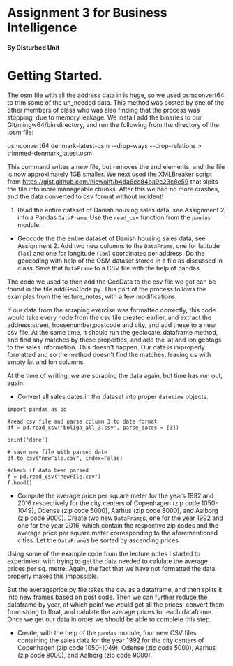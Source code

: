 # Assignment 3 for Business Intelligence
#### By Disturbed Unit
# Getting Started.
The osm file with all the address data in is huge, so we used osmconvert64 to trim some of the un_needed data.
This method was posted by one of the other members of class who was also finding that the process was stopping, due to memory leakage.
We install add the binaries to our Git/mingw64/bin directory, and run the following from the directory of the .osm file:

 osmconvert64 denmark-latest-osm --drop-ways --drop-relations > trimmed-denmark_latest.osm

This command writes a new file, but removes the <way> and <relation> elements, and the file is now approximately 1GB smaller.
We next used the XMLBreaker script from https://gist.github.com/nicwolff/b4da6ec84ba9c23c8e59 that slpits the file into more manageable chunks. After this we had no more crashes, and the data converted to csv format without incident!
 
 1. Read the entire dataset of Danish housing sales data, see Assignment 2, into a Pandas `DataFrame`. Use the `read_csv` function from the `pandas` module.


  * Geocode the the entire dataset of Danish housing sales data, see Assignment 2. Add two new columns to the `DataFrame`, one for latitude (`lat`) and one for longitude (`lon`) coordinates per address. Do the geocoding with help of the OSM dataset stored in a file as discussed in class. Save that `DataFrame` to a CSV file with the help of pandas
  
The code we used to then add the GeoData to the csv file we got can be found in the file addGeoCode.py. This part of the process follows the examples from the lecture_notes, with a few modifications.

If our data from the scraping exercise was formatted correctly, this code would take every node from the csv file created earlier, and extract the address:street, housenumber,postcode and city, and add these to a new csv file. At the same time, it should run the geolocate_dataframe method, and find any matches by these properties, and add the lat and lon geotags to the sales information. This doesn't happen. Our data is improperly formatted and so the method doesn't find the matches, leaving us with empty lat and lon columns.

At the time of writing, we are scraping the data again, but time has run out, again.
  


 * Convert all sales dates in the dataset into proper `datetime` objects.
```
import pandas as pd

#read csv file and parse column 3 to date format
df = pd.read_csv('boliga_all_3.csv', parse_dates = [3])

print('done')

# save new file with parsed date
df.to_csv("newFile.csv", index=False)

#check if data been parsed
f = pd.read_csv("newFile.csv")
f.head()
```


* Compute the average price per square meter for the years 1992 and 2016 respectively for the city centers of Copenhagen (zip code 1050-1049), Odense (zip code 5000), Aarhus (zip code 8000), and Aalborg (zip code 9000). Create two new `DataFrame`s, one for the year 1992 and one for the year 2016, which contain the respective zip codes and the average price per square meter corresponding to the aforementioned cities. Let the `DataFrame`s be sorted by ascending prices.

Using some of the example code from the lecture notes I started to experimient with trying to get the data needed to calulate the average prices per sq. metre. Again, the fact that we have not formatted the data properly makes this impossible.

But the averageprice.py file takes the csv as a dataframe, and then splits it into new frames based on post code. Then we can further reduce the dataframe by year, at which point we would get all the prices, convert them from string to float, and calulate the average prices for each dataframe. Once we get our data in order we should be able to complete this step.

* Create, with the help of the `pandas` module, four new CSV files containing the sales data for the year 1992 for the city centers of Copenhagen (zip code 1050-1049), Odense (zip code 5000), Aarhus (zip code 8000), and Aalborg (zip code 9000).
